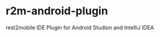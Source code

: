 r2m-android-plugin
==================

rest2mobile IDE Plugin for Android Studion and IntelliJ IDEA
